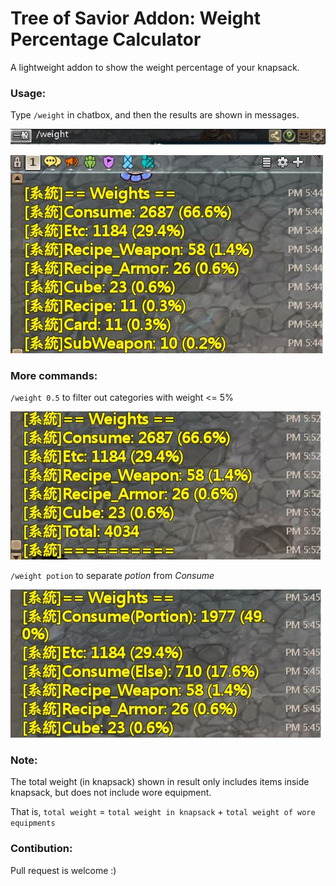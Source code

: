 # Tree of Savior Addon: Weight Percentage Calculator

A lightweight addon to show the weight percentage of your knapsack.

### Usage:
Type `/weight` in chatbox, and then the results are shown in messages.

![type `/weight` in chatbox](https://github.com/hiiwave/TosAddon-weightpercentage/blob/master/demo/command.JPG)

![result image](https://github.com/hiiwave/TosAddon-weightpercentage/blob/master/demo/output1.JPG)

### More commands:
`/weight 0.5` to filter out categories with weight <= 5%

![filtered result](https://github.com/hiiwave/TosAddon-weightpercentage/blob/master/demo/output3.JPG)

`/weight potion` to separate *potion* from *Consume*

![result](https://github.com/hiiwave/TosAddon-weightpercentage/blob/master/demo/output2.JPG)

### Note:
The total weight (in knapsack) shown in result only includes items inside knapsack, but does not include wore equipment.

That is, `total weight` = `total weight in knapsack` + `total weight of wore equipments`

### Contibution:
Pull request is welcome :)
